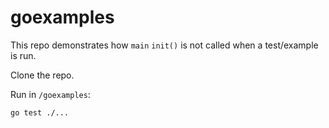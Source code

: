 # goexamples

This repo demonstrates how `main` `init()` is not called when a test/example is run.

Clone the repo.

Run in `/goexamples`:

`go test ./...`
